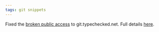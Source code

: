 ```yaml
---
tags: git snippets
---
```


Fixed the [broken public access](/twitter/142) to git.typechecked.net. Full details [here](/wiki/fatal%3a_protocol_error%3a_bad_line_length_character).
